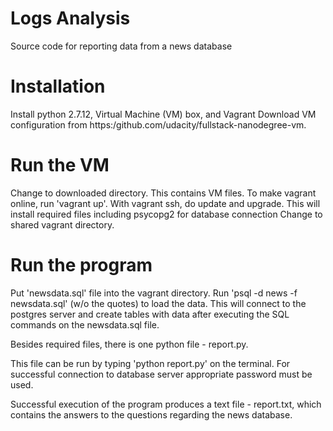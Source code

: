 # Logs Analysis
Source code for reporting data from a news database

# Installation
Install python 2.7.12, Virtual Machine (VM) box, and Vagrant
Download VM configuration from https:/github.com/udacity/fullstack-nanodegree-vm. 

# Run the VM
Change to downloaded directory. This contains VM files.
To make vagrant online, run 'vagrant up'.
With vagrant ssh, do update and upgrade.
This will install required files including psycopg2 for database connection
Change to shared vagrant directory.

# Run the program
Put 'newsdata.sql' file into the vagrant directory.
Run 'psql -d news -f newsdata.sql' (w/o the quotes)  to load the data.
This will connect to the postgres server and create tables with data after
executing the SQL commands on the newsdata.sql file.

Besides required files, there is one python file - report.py.

This file can be run by typing 'python report.py' on the terminal.
For successful connection to database server  appropriate password must be used.

Successful execution of the program produces a text file - report.txt,
which contains the answers to the questions regarding the news database.
